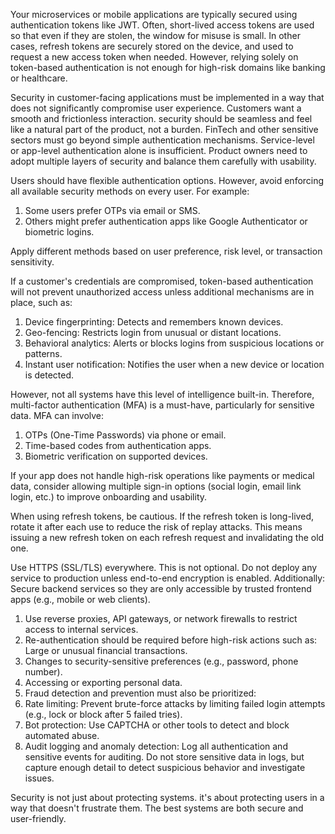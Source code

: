 Your microservices or mobile applications are typically secured using authentication tokens like JWT. Often, short-lived access tokens are used so that even if they are stolen, the window for misuse is small. In other cases, refresh tokens are securely stored on the device, and used to request a new access token when needed. However, relying solely on token-based authentication is not enough for high-risk domains like banking or healthcare.

Security in customer-facing applications must be implemented in a way that does not significantly compromise user experience. Customers want a smooth and frictionless interaction. security should be seamless and feel like a natural part of the product, not a burden. FinTech and other sensitive sectors must go beyond simple authentication mechanisms. Service-level or app-level authentication alone is insufficient. Product owners need to adopt multiple layers of security and balance them carefully with usability.

Users should have flexible authentication options. However, avoid enforcing all available security methods on every user. For example:

1. Some users prefer OTPs via email or SMS.
2. Others might prefer authentication apps like Google Authenticator or biometric logins.

Apply different methods based on user preference, risk level, or transaction sensitivity.

If a customer's credentials are compromised, token-based authentication will not prevent unauthorized access unless additional mechanisms are in place, such as:

1. Device fingerprinting: Detects and remembers known devices.
2. Geo-fencing: Restricts login from unusual or distant locations.
3. Behavioral analytics: Alerts or blocks logins from suspicious locations or patterns.
4. Instant user notification: Notifies the user when a new device or location is detected.

However, not all systems have this level of intelligence built-in. Therefore, multi-factor authentication (MFA) is a must-have, particularly for sensitive data. MFA can involve:

1. OTPs (One-Time Passwords) via phone or email.
2. Time-based codes from authentication apps.
3. Biometric verification on supported devices.

If your app does not handle high-risk operations like payments or medical data, consider allowing multiple sign-in options (social login, email link login, etc.) to improve onboarding and usability.

When using refresh tokens, be cautious. If the refresh token is long-lived, rotate it after each use to reduce the risk of replay attacks. This means issuing a new refresh token on each refresh request and invalidating the old one.

Use HTTPS (SSL/TLS) everywhere. This is not optional. Do not deploy any service to production unless end-to-end encryption is enabled. Additionally:
Secure backend services so they are only accessible by trusted frontend apps (e.g., mobile or web clients).

1. Use reverse proxies, API gateways, or network firewalls to restrict access to internal services.
2. Re-authentication should be required before high-risk actions such as:
Large or unusual financial transactions.
3. Changes to security-sensitive preferences (e.g., password, phone number).
4. Accessing or exporting personal data.
5. Fraud detection and prevention must also be prioritized:
6. Rate limiting: Prevent brute-force attacks by limiting failed login attempts (e.g., lock or block after 5 failed tries).
7. Bot protection: Use CAPTCHA or other tools to detect and block automated abuse.
8. Audit logging and anomaly detection: Log all authentication and sensitive events for auditing. Do not store sensitive data in logs, but capture enough detail to detect suspicious behavior and investigate issues.

Security is not just about protecting systems. it's about protecting users in a way that doesn't frustrate them. The best systems are both secure and user-friendly.
